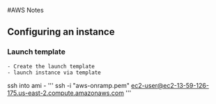 #AWS Notes
## Configuring an instance
### Launch template
    - Create the launch template
    - launch instance via template


ssh into ami - 
'''
ssh -i "aws-onramp.pem" ec2-user@ec2-13-59-126-175.us-east-2.compute.amazonaws.com
'''


